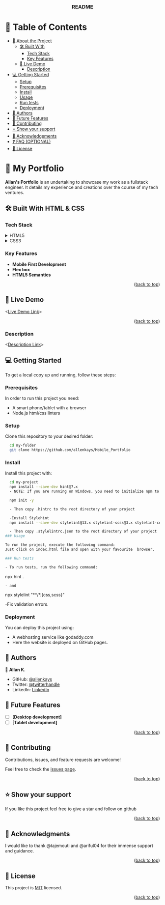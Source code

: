 <a name="readme-top"></a>

<div align="center"> <h3><b> README </b></h3>

</div>

<!-- TABLE OF CONTENTS -->

# 📗 Table of Contents

- [📖 About the Project](#about-project)
  - [🛠 Built With](#built-with)
    - [Tech Stack](#tech-stack)
    - [Key Features](#key-features)
  - [🚀 Live Demo](#live-demo)
    - [Description](Description)
- [💻 Getting Started](#getting-started)
  - [Setup](#setup)
  - [Prerequisites](#prerequisites)
  - [Install](#install)
  - [Usage](#usage)
  - [Run tests](#run-tests)
  - [Deployment](#deployment)
- [👥 Authors](#authors)
- [🔭 Future Features](#future-features)
- [🤝 Contributing](#contributing)
- [⭐️ Show your support](#support)
- [🙏 Acknowledgements](#acknowledgements)
- [❓ FAQ (OPTIONAL)](#faq)
- [📝 License](#license)

# 📖 My Portfolio <a name="about-project"></a>


**Allan's Portfolio** is an undertaking to showcase my work as a fullstack
engineer. It details my experience and creations over the course of my tech
ventures.

## 🛠 Built With <a name="built-with"></a> HTML & CSS

### Tech Stack <a name="tech-stack"></a>


<details> <summary>HTML5</summary> </details>

<details> <summary>CSS3</summary> </details>

### Key Features <a name="key-features"></a>

- **Mobile First Development**
- **Flex box**
- **HTML5 Semantics**

<p align="right">(<a href="#readme-top">back to top</a>)</p>

## 🚀 Live Demo <a name="live-demo"></a>

<[Live Demo Link](https://allenkays.github.io/Portfolio-setup-and-mobile-first/)>
<p align="right">(<a href="#readme-top">back to top</a>)</p>

### Description<a name="Description"></a>
<[Description Link](https://www.loom.com/share/61b8521c341748ecb99ad9b659d396bb?sid=ab81947c-445c-4b4c-b615-baa381008568)>


## 💻 Getting Started <a name="getting-started"></a>

To get a local copy up and running, follow these steps:

### Prerequisites

In order to run this project you need:
- A smart phone/tablet with a browser
- Node.js html/css linters
 
### Setup 

Clone this repository to your desired folder:

```sh
  cd my-folder
  git clone https://github.com/allenkays/Mobile_Portfolio
```

### Install

Install this project with:

```sh
  cd my-project
  npm install --save-dev hint@7.x
  - NOTE: If you are running on Windows, you need to initialize npm to create package.json file.

  npm init -y

  - Then copy .hintrc to the root directory of your project

  -Install Stylehint 
  npm install --save-dev stylelint@13.x stylelint-scss@3.x stylelint-config-standard@21.x stylelint-csstree-validator@1.x`

  - Then copy .stylelintrc.json to the root directory of your project
### Usage

To run the project, execute the following command:
Just click on index.html file and open with your favourite  browser.

### Run tests

- To run tests, run the following command:
```
 npx hint .
```
- and

```
  npx stylelint "**/*.{css,scss}"

-Fix validation errors.

### Deployment

You can deploy this project using:

- A webhosting service like godaddy.com
- Here the website is deployed on GitHub pages.

## 👥 Authors <a name="authors"></a>

👤 **Allan K.**

- GitHub: [@allenkays](https://github.com/allenkays)
- Twitter: [@twitterhandle](https://twitter.com/allenkays)
- LinkedIn: [LinkedIn](https://linkedin.com/in/allan-sang)

## 🔭 Future Features <a name="future-features"></a>

- [ ] **[Desktop development]**
- [ ] **[Tablet development]**

<p align="right">(<a href="#readme-top">back to top</a>)</p>

## 🤝 Contributing <a name="contributing"></a>

Contributions, issues, and feature requests are welcome!

Feel free to check the [issues page](../../issues/).

<p align="right">(<a href="#readme-top">back to top</a>)</p>

## ⭐️ Show your support <a name="support"></a>


If you like this project feel free to give a star and follow on github

<p align="right">(<a href="#readme-top">back to top</a>)</p>

## 🙏 Acknowledgments <a name="acknowledgements"></a>


I would like to thank @tajemouti and @ariful04 for their immense support and guidance.

<p align="right">(<a href="#readme-top">back to top</a>)</p>



## 📝 License <a name="license"></a>

This project is [MIT](./LICENSE) licensed.

<p align="right">(<a href="#readme-top">back to top</a>)</p>
